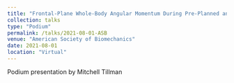 ```yaml
---
title: "Frontal-Plane Whole-Body Angular Momentum During Pre-Planned and Late-Cued Turns"
collection: talks
type: "Podium"
permalink: /talks/2021-08-01-ASB
venue: "American Society of Biomechanics"
date: 2021-08-01
location: "Virtual"
---
```


Podium presentation by Mitchell Tillman
